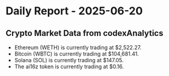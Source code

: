# Daily Report - 2025-06-20

## Crypto Market Data from codexAnalytics
- Ethereum (WETH) is currently trading at $2,522.27.
- Bitcoin (WBTC) is currently trading at $104,681.41.
- Solana (SOL) is currently trading at $147.05.
- The ai16z token is currently trading at $0.16.